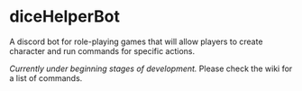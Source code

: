 # diceHelperBot
A discord bot for role-playing games that will allow players to create character and run commands for specific actions.


*Currently under beginning stages of development.*
Please check the wiki for a list of commands. 

